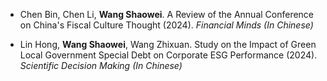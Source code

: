 - Chen Bin, Chen Li, **Wang Shaowei**. A Review of the Annual Conference on China's Fiscal Culture  Thought (2024). *Financial Minds* *(In Chinese)*

- Lin Hong, **Wang Shaowei**, Wang Zhixuan. Study on the Impact of Green Local Government Special Debt on Corporate ESG Performance (2024). *Scientific Decision Making* *(In Chinese)*

